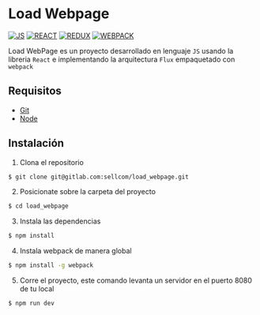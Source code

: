 # Load Webpage

[![JS](https://img.shields.io/badge/javascript-es6-blue.svg)](http://es6-features.org)
[![REACT](https://img.shields.io/badge/react-v_16-blue.svg)](https://reactjs.org/)
[![REDUX](https://img.shields.io/badge/redux-v_4-blue.svg)](https://es.redux.js.org/)
[![WEBPACK](https://img.shields.io/badge/webpack-v_4-blue.svg)](https://webpack.js.org/)

Load WebPage es un proyecto desarrollado en lenguaje `JS` usando la libreria `React` e implementando la arquitectura `Flux` empaquetado con `webpack`

## Requisitos

* [Git](https://git-scm.com/)
* [Node](https://nodejs.org/en/)


## Instalación

1. Clona el repositorio
```bash
$ git clone git@gitlab.com:sellcom/load_webpage.git
```
2. Posicionate sobre la carpeta del proyecto
```bash
$ cd load_webpage
```
3. Instala las dependencias
```bash
$ npm install
```
4. Instala webpack de manera global
```bash
$ npm install -g webpack
```
5. Corre el proyecto, este comando levanta un servidor en el puerto 8080 de tu local
```bash
$ npm run dev
```